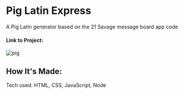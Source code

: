 # Pig Latin Express

A Pig Latin generator based on the 21 Savage message board app code

#### Link to Project: 

![pig](https://user-images.githubusercontent.com/101993328/171200865-f55268a8-3329-4d6e-9f10-3a315e86ec45.png)

## How It's Made:
Tech used: HTML, CSS, JavaScript, Node
```

